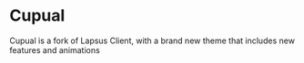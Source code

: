 # Cupual
Cupual is a fork of Lapsus Client, with a brand new theme that includes new features and animations
